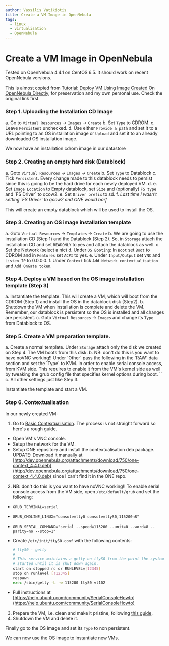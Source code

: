 ```yaml
---
author: Vassilis Vatikiotis
title: Create a VM Image in OpenNebula
tags:
  - linux
  - virtualisation
  - OpenNebula
---
```


# Create a VM Image in OpenNebula

Tested on OpenNebula 4.4.1 on CentOS 6.5. It should work on recent OpenNebula versions.

This is almost copied from <a href="http://hpc.utp.edu.my/mediawiki/index.php/Tutorial:_Deploy_VM_Using_Image_Created_On_OpenNebula_Directly">Tutorial: Deploy VM Using Image Created On OpenNebula Directly</a>, for preservation and my own personal use. Check the original link first.

<h3>Step 1. Uploading the Installation CD Image</h3>

<p>a. Go to <code>Virtual Resources</code> -> <code>Images</code> -> <code>Create</code>
b. Set <code>Type</code> to CDROM.
c. Leave <code>Persistent</code> unchecked.
d. Use either <code>Provide a path</code> and set it to a URL pointing to an OS installation image or <code>Upload</code> and set it to an already downloaded OS installation image.</p>

We now have an installation cdrom image in our datastore

<h3>Step 2. Creating an empty hard disk (Datablock)</h3>

<p>a. Goto <code>Virtual Resources</code> -> <code>Images</code> -> <code>Create</code>
b. Set <code>Type</code> to Datablock
c. Tick <code>Persistent</code>. Every change made to this datablock needs to persist since this is going to be the hard drive for each newly deployed VM.
d. e. Set <code>Image Location</code> to Empty datablock, set <code>Size</code> and (optionally) <code>FS type</code> and `FS Driver` to qcow2.
e. Set <code>Driver prefix</code> to sd.
f. <em>Last time I wasn't setting `FS Driver` to qcow2 and ONE would barf</em></p>

This will create an empty datablock which will be used to install the OS.

<h3>Step 3. Creating an OS image installation template</h3>

<p>a. Goto <code>Virtual Resources</code> -> <code>Templates</code> -> <code>Create</code>
b. We are going to use the installation CD (Step 1) and the Datablock (Step 2). So, in <code>Storage</code> attach the installation CD and set <code>READONLY</code> to yes and attach the datablock as well.
c. Set the Network (select a nic)
d. Under <code>OS Booting</code>: In <code>Boot</code> set <code>Boot</code> to CDROM and in <code>Features</code> set <code>ACPI</code> to yes.
e. Under <code>Input/Output</code> set <code>VNC</code> and <code>Listen IP</code> to 0.0.0.0.
f. Under <code>Context</code> tick <code>Add Network contextualisation</code> and <code>Add OnGate token</code>.</p>

<h3>Step 4. Deploy a VM based on the OS image installation template (Step 3)</h3>

<p>a. Instantiate the template. This will create a VM, which will boot from the CDROM (Step 1) and install the OS in the datablock disk (Step2).
b. Shutdown the VM when installation is complete and delete the VM. Remember, our datablock is persistent so the OS is installed and all changes are persistent.
c. Goto <code>Virtual Resources</code> -> <code>Images</code> and change its <code>Type</code> from Datablock to OS.</p>

<h3>Step 5. Create a VM preparation template.</h3>

<p>a. Create a normal template. Under <code>Storage</code> attach only the disk we created on Step 4. The VM boots from this disk.
b. NB: don't do this is you want to have noVNC working!! Under `Other` pass the following in the `RAW` data section and set the `Type` to KVM. in order to enable serial console access, from KVM side. This requires to enable it from the VM's kernel side as well by tweaking the grub config file that specifies kernel options during boot.
`<devices><serial type="pty"><source path="/dev/pts/5"/><target port="0"/></serial><console type="pty" tty="/dev/pts/5"><source path="/dev/pts/5"/><target port="0"/></console></devices>`
c. All other settings just like Step 3.</p>

Instantiate the template and start a VM.

<h3>Step 6. Contextualisation</h3>

In our newly created VM:

1.  Go to <a href="http://docs.opennebula.org/stable/user/virtual_machine_setup/bcont.html">Basic Contextualisation</a>. The process is not straight forward so here's a rough guide.

- Open VM's VNC console.
- Setup the network for the VM.
- Setup ONE repository and install the contextualisation deb package. UPDATE: Download it manually at [http://dev.opennebula.org/attachments/download/750/one-context_4.4.0.deb](http://dev.opennebula.org/attachments/download/750/one-context_4.4.0.deb) since I can't find it in the ONE repo.

2.  NB: don't do this is you want to have noVNC working!! To enable serial console access from the VM side, open `/etc/default/grub` and set the following:

- `GRUB_TERMINAL=serial`
- `GRUB_CMDLINE_LINUX="console=tty0 console=ttyS0,115200n8"`
- `GRUB_SERIAL_COMMAND="serial --speed=115200 --unit=0 --word=8 --parity=no --stop=1"`
- Create `/etc/init/ttyS0.conf` with the following contents:

  ```sh
  # ttyS0 - getty
  #
  # This service maintains a getty on ttyS0 from the point the system is
  # started until it is shut down again.
  start on stopped rc or RUNLEVEL=[12345]
  stop on runlevel [!12345]
  respawn
  exec /sbin/getty -L -w 115200 ttyS0 vt102
  ```

- Full instructions at [https://help.ubuntu.com/community/SerialConsoleHowto](https://help.ubuntu.com/community/SerialConsoleHowto)

3.  Prepare the VM, i.e. clean and make it pristine, following <a href="http://www.whotouchedmygun.com/2014/03/17/preparing-linux-template-vms/">this guide</a>.
4.  Shutdown the VM and delete it.

Finally go to the OS image and set its <code>Type</code> to non persistent.

We can now use the OS image to instantiate new VMs.

